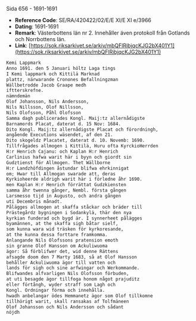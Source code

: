 Sida 656 - 1691-1691

- **Reference Code**: SE/RA/420422/02/E/E XI/E XI e/3966
- **Dating**: 1691-1691
- **Remark**: Västerbottens län nr 2. Innehåller även protokoll från Gotlands och Norrbottens län.
- **Link**: [https://sok.riksarkivet.se/arkiv/mbQFlRibjqcKJG2bX401Y1](https://sok.riksarkivet.se/arkiv/mbQFlRibjqcKJG2bX401Y1)

```txt linenums="1"
Kemi Lappmark
Anno 1691. den 5 Januari höltz Laga tings
I Kemi lappmark och Kittilä Marknad
plattz, närwarande Cronones Befallningzman
Wällbetrodde Jacob Graape medh
iftterskrefne.
nämndemän
Olof Johansson, Nils Andersson,
Nils Nillsson, Olof Nillsson,
Nils Olofsson, Påhl Olofsson
Samma dagh publicerades Kongl. Maij:tz allernådigste
Barnamords Placat, daterat d. 15 Nov: 1684.
Dito Kongl. Maij:tz allernådigste Placat och förordningh,
angående Executions wäsendet, af den 21.
Dito skogeldz Placatet, daterat d. 10. Novemb: 1690.
Tillfrågades allmogen i Kittilä, Huru ofta KyrckioHerrden
H:r Henrich Cajanu: och Kaplan H:r Henrich
Carlinius hafwa warit här i byyn och giordt sin
Gudztienst för Allmogen. Thet Wällborne
H:r Landzhöfdingen åstundar blifwa ehrkinnigat
om; Hwar till Allmogan swarade att, deras
Kyrkioheerde aldrigh warit här i förledne åhr 1690.
men Kaplan H:r Henrich förrättat Gudzkiensten
samma åhr twenna gånger, Nembl. första gången
Larsmesso tijd in Augusto, och andra gången
uti Decembris månadt.
Pålägges allmogen at skaffa ståckar och bräder till
Prästegårdz bygningen i Sodankylä, thär den nya
kyrkian funderad och bygd är. I synnerheet pålägges
byamännen, at the skaffa sigh båtar sielf,
som kunna wara wid träsken för kyrkoresande,
at the kunna dessa forttare framkomma.
Anlangande Nils Olofssons pratension emoth
sin granne Olof Hansson om Ackuliwuoma
ägor: Så förblifwer det, wid denne Rättens
afsagde doom den 7 Marty 1683, så at Olof Hansson
behåller Ackuliwuoma ägor till vatten och
lands för sigh och sine arfwingar och Werkommande.
Blifwandes alfvarligen Nils Olofsson förbuden,
at uti besagde ägor tillfoga honom något prajuditz
eller förtångh, wyder straff som Lagh och
Kongl. Ordningar förma och innehålla.
hwadh anbelangar ödes Hemmanetz ägor som Olof tillkomne
tillhörigt warit, skall ransakas af Tolfmäneen
Olof Johansson och Nils Andersson och sådant
nöjdh
```

